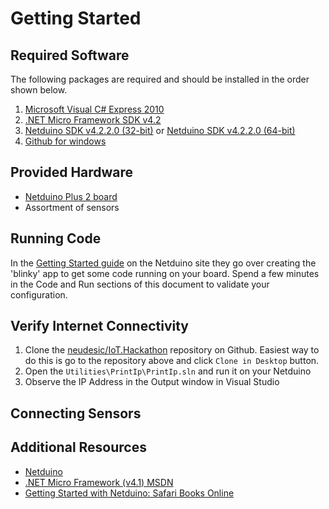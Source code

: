 # Getting Started

## Required Software

The following packages are required and should be installed in the order shown
below.

1. [Microsoft Visual C# Express 2010](http://www.visualstudio.com/downloads/download-visual-studio-vs#d-csharp-2010-express)
2. [.NET Micro Framework SDK v4.2](http://www.netduino.com/downloads/MicroFrameworkSDK_NETMF42_QFE2.msi)
3. [Netduino SDK v4.2.2.0 (32-bit)](http://www.netduino.com/downloads/netduinosdk_32bit_NETMF42.exe) or [Netduino SDK v4.2.2.0 (64-bit)](http://www.netduino.com/downloads/netduinosdk_64bit_NETMF42.exe)
4. [Github for windows](http://windows.github.com)


## Provided Hardware

- [Netduino Plus 2 board](http://www.netduino.com/netduinoplus2/specs.htm)
- Assortment of sensors

## Running Code

In the [Getting Started guide](http://www.netduino.com/downloads/gettingstarted.pdf) on the Netduino site they go over creating the 'blinky' app to get some code running on your board.  Spend a few minutes in the Code and Run sections of this document to validate your configuration.

## Verify Internet Connectivity

1. Clone the [neudesic/IoT.Hackathon](https://github.com/neudesic/IoT.Hackathon) repository on Github.
Easiest way to do this is go to the repository above and click `Clone in Desktop` button.
2. Open the `Utilities\PrintIp\PrintIp.sln` and run it on your Netduino
3. Observe the IP Address in the Output window in Visual Studio


## Connecting Sensors



## Additional Resources

- [Netduino](www.netduino.com)
- [.NET Micro Framework (v4.1) MSDN](http://msdn.microsoft.com/en-us/library/ee436350.aspx)
- [Getting Started with Netduino: Safari Books Online](http://search.safaribooksonline.com/book/hardware/netduino/9781449317799)

